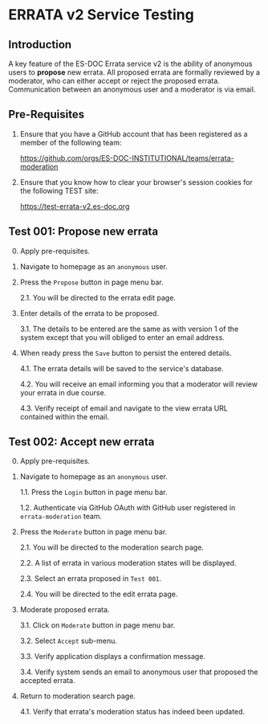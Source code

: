# ERRATA v2 Service Testing

## Introduction

A key feature of the ES-DOC Errata service v2 is the ability of anonymous users to **propose** new errata.  All proposed errata are formally reviewed by a moderator, who can either accept or reject the proposed errata.  Communication between an anonymous user and a moderator is via email.

## Pre-Requisites

1.	Ensure that you have a GitHub account that has been registered as a member of the following team:

	https://github.com/orgs/ES-DOC-INSTITUTIONAL/teams/errata-moderation

2.	Ensure that you know how to clear your browser's session cookies for the following TEST site:

	https://test-errata-v2.es-doc.org


## Test 001: Propose new errata

0.	Apply pre-requisites.

1.  Navigate to homepage as an `anonymous` user.

2.	Press the `Propose` button in page menu bar.

	2.1.	You will be directed to the errata edit page.

3.	Enter details of the errata to be proposed.

	3.1.	The details to be entered are the same as with version 1 of the system except that you will obliged to enter an email address.

4.	When ready press the `Save` button to persist the entered details.

	4.1.	The errata details will be saved to the service's database.

	4.2.	You will receive an email informing you that a moderator will review your errata in due course.

	4.3.	Verify receipt of email and navigate to the view errata URL contained within the email.


## Test 002: Accept new errata

0.	Apply pre-requisites.

1.  Navigate to homepage as an `anonymous` user.

	1.1.	Press the `Login` button in page menu bar.

	1.2.	Authenticate via GitHub OAuth with GitHub user registered in `errata-moderation` team.

2.	Press the `Moderate` button in page menu bar.

	2.1.	You will be directed to the moderation search page.

	2.2.	A list of errata in various moderation states will be displayed.

	2.3.	Select an errata proposed in `Test 001`.

	2.4.	You will be directed to the edit errata page.

3.	Moderate proposed errata.

	3.1.	Click on `Moderate` button in page menu bar.

	3.2.	Select `Accept` sub-menu.

	3.3.	Verify application displays a confirmation message.

	3.4.	Verify system sends an email to anonymous user that proposed the accepted errata.

4.	Return to moderation search page.

	4.1.	Verify that errata's moderation status has indeed been updated.

